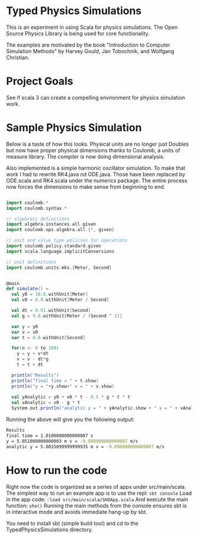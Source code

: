 # Typed Physics Simulations
This is an experiment in using Scala for physics simulations.  The Open Source Physics Library is being
used for core functionality.

The examples are motivated by the book "Introduction to Computer Simulation Methods" by Harvey Gould, Jan Tobochnik, and Wolfgang Christian.

# Project Goals

See if scala 3 can create a compelling environment for physics simulation work.


# Sample Physics Simulation

Below is a taste of how this looks.  Physical units are
no longer just Doubles but now have proper physical dimensions thanks to Coulomb, a units of measure library.  The compiler is now
doing dimensional analysis. 

Also implemented is a simple harmonic oscillator simulation.  To make that work I had to rewrite RK4.java nd ODE.java.  Those have been
replaced by ODE.scala and RK4.scala under the numerics package.  The entire process now forces the dimensions
to make sense from beginning to end.

```scala

import coulomb.*
import coulomb.syntax.*

// algebraic definitions
import algebra.instances.all.given
import coulomb.ops.algebra.all.{*, given}

// unit and value type policies for operations
import coulomb.policy.standard.given
import scala.language.implicitConversions

// unit definitions
import coulomb.units.mks.{Meter, Second}


@main
def simulate() =
  val y0 = 10.0.withUnit[Meter]
  val v0 = 0.0.withUnit[Meter / Second]

  val dt = 0.01.withUnit[Second]
  val g = 9.8.withUnit[Meter / (Second ^ 2)]

  var y = y0
  var v = v0
  var t = 0.0.withUnit[Second]

  for(n <- 0 to 100)
    y = y + v*dt
    v = v - dt*g
    t = t + dt

  println("Results")
  println("final time = " + t.show)
  println("y = "+y.show+" v = " + v.show)
  
  val yAnalytic = y0 + v0 * t - 0.5 * g * t * t
  val vAnalytic = v0 - g * t
  System.out.println("analytic y = " + yAnalytic.show + " v = " + vAnalytic.show)

```
Running the above will give you the following output:
```bash
Results
final time = 1.0100000000000007 s
y = 5.051000000000003 m v = -9.898000000000007 m/s
analytic y = 5.0015099999999935 m v = -9.898000000000007 m/s
```

# How to run the code

Right now the code is organized as a series of apps under src/main/scala.  The simplest way to
run an example app is to use the repl:
`sbt console`
Load in the app code:
`:load src/main/scala/SHOApp.scala`
And execute the main function:
`sho()`
Running the main methods from the console ensures sbt is in interactive mode and avoids
immediate hang-up by sbt.

You need to install sbt (simple build tool) and cd to the TypedPhysicsSimulations directory.
